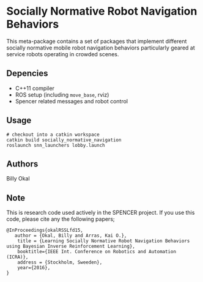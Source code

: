 # Socially Normative Robot Navigation Behaviors

This meta-package contains a set of packages that implement different
socially normative mobile robot navigation behaviors particularly geared 
at service robots operating in crowded scenes.

## Depencies
* C++11 compiler
* ROS setup (including `move_base`, rviz)
* Spencer related messages and robot control

## Usage
```
# checkout into a catkin workspace
catkin build socially_normative_navigation
roslaunch snn_launchers lobby.launch
```

## Authors
Billy Okal

## Note
This is research code used actively in the SPENCER project. If you use
this code, please cite any the following papers;

```
@InProceedings{okalRSSLfd15,
   author = {Okal, Billy and Arras, Kai O.},
    title = {Learning Socially Normative Robot Navigation Behaviors
using Bayesian Inverse Reinforcement Learning},
    booktitle={IEEE Int. Conference on Robotics and Automation
(ICRA)},
    address = {Stockholm, Sweeden},
    year={2016},
}
```
